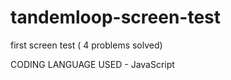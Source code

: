# tandemloop-screen-test
 first screen test ( 4 problems  solved)

CODING LANGUAGE USED - JavaScript







